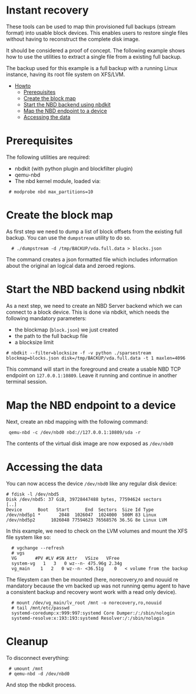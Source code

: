 # Instant recovery

These tools can be used to map thin provisioned full backups (stream format)
into usable block devices. This enables users to restore single files without
having to reconstruct the complete disk image.

It should be considered a proof of concept. The following example shows how to
use the utilities to extract a single file from a existing full backup.

The backup used for this example is a full backup with a running Linux
instance, having its root file system on XFS/LVM.

* [Howto](#howto)
    * [Prerequisites](#prerequisites)
    * [Create the block map](#create-the-block-map)
    * [Start the NBD backend using nbdkit](#start-the-nbd-backend-using-nbdkit)
    * [Map the NBD endpoint to a device](#map-the-nbd-endpoint-to-a-device)
    * [Accessing the data](#accessing-the-data)

# Prerequisites

The following utilities are required:

 * nbdkit  (with python plugin and blockfilter plugin)
 * qemu-nbd
 * The nbd kernel module, loaded via:
 
```
 # modprobe nbd max_partitions=10
```

# Create the block map

As first step we need to dump a list of block offsets from the existing
full backup. You can use the `dumpstream` utility to do so.

```
  # ./dumpstream -d /tmp/BACKUP/vda.full.data > blocks.json
```

The command creates a json formatted file which includes information
about the original an logical data and zeroed regions.

# Start the NBD backend using nbdkit

As a next step, we need to create an NBD Server backend which we can
connect to a block device. This is done via nbdkit, which needs the
following mandatory parameters:

 * the blockmap (`block.json`) we just created
 * the path to the full backup file
 * a blocksize limit
 
```
# nbdkit --filter=blocksize -f -v python ./sparsestream blockmap=blocks.json disk=/tmp/BACKUP/vda.full.data -t 1 maxlen=4096
```

This command will start in the foreground and create a usable NBD TCP endpoint
on `127.0.0.1:10809`. Leave it running and continue in another terminal
session.

# Map the NBD endpoint to a device

Next, create an nbd mapping with the following command:

```
 qemu-nbd -c /dev/nbd0 nbd://127.0.0.1:10809/sda -r
```

The contents of the virtual disk image are now exposed as `/dev/nbd0`

# Accessing the data

You can now access the device `/dev/nbd0` like any regular disk device:

```
# fdisk -l /dev/nbd5
Disk /dev/nbd5: 37 GiB, 39728447488 bytes, 77594624 sectors
[..]
Device      Boot   Start      End  Sectors  Size Id Type
/dev/nbd5p1 *       2048  1026047  1024000  500M 83 Linux
/dev/nbd5p2      1026048 77594623 76568576 36.5G 8e Linux LVM
```

In this example, we need to check on the LVM volumes and mount
the XFS file system like so:

```
  # vgchange --refresh
  # vgs
  VG       #PV #LV #SN Attr   VSize   VFree
  system-vg   1   3   0 wz--n- 475.96g 2.34g
  vg_main    1   2   0 wz--n- <36.51g    0   < volume from the backup

```

The fileystem can then be mounted (here, norecovery,ro and nouuid
re mandatory because the vm backed up was not running qemu agent
to have a consistent backup and recovery wont work with a read
only device).

```
  # mount /dev/vg_main/lv_root /mnt -o norecovery,ro,nouuid
  # tail /mnt/etc/passwd
  systemd-coredump:x:999:997:systemd Core Dumper:/:/sbin/nologin
  systemd-resolve:x:193:193:systemd Resolver:/:/sbin/nologin
```


# Cleanup

To disconnect everything:

```
 # umount /mnt
 # qemu-nbd -d /dev/nbd0
```

And stop the nbdkit process.
